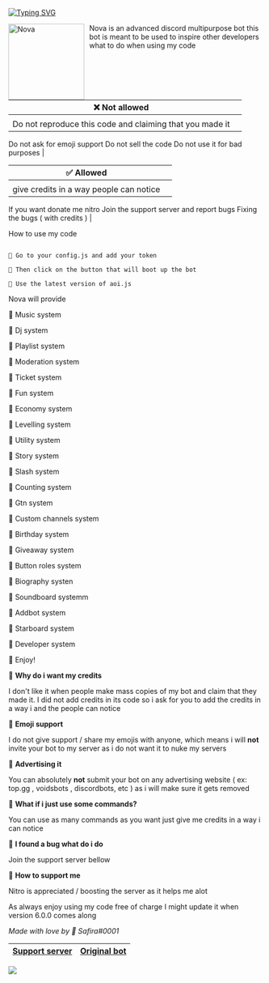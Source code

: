 [![Typing SVG](https://readme-typing-svg.herokuapp.com?color=F74B3C&lines=Introducing+Nova;The+best+discord+bot;Made+by+Safira)](https://git.io/typing-svg)





<img width="150" height="150" align="left" style="float: left; margin: 0 10px 0 0;" alt="Nova" src="https://media.discordapp.net/attachments/956657231070392322/959532741110689812/6d4863ea4d00e775d4ba3d35d2ad3211-modified.png"> 
Nova is an advanced discord multipurpose bot
this bot is meant to be used to inspire other developers
what to do when using my code





| ❌ Not allowed | |
| ----------- | ----------- |
|       |        |
| Do not reproduce this code and claiming that you made it
Do not ask for emoji support
Do not sell the code
Do not use it for bad purposes   |

| ✅ Allowed |  |
| ----------- | ----------- |
|       |        |
| give credits in a way people can notice
If you want donate me nitro 
Join the support server and report bugs
Fixing the bugs ( with credits )    | 

How to use my code 

```

🔹 Go to your config.js and add your token

🔹 Then click on the button that will boot up the bot

🔹 Use the latest version of aoi.js
```

Nova will provide

🔸 Music system

🔸 Dj system

🔸 Playlist system

🔸 Moderation system

🔸 Ticket system

🔸 Fun system

🔸 Economy system

🔸 Levelling system

🔸 Utility system

🔸 Story system

🔸 Slash system 

🔸 Counting system

🔸 Gtn system

🔸 Custom channels system

🔸 Birthday system

🔸 Giveaway system

🔸 Button roles system

🔸 Biography systen

🔸 Soundboard systemm

🔸 Addbot system

🔸 Starboard system

🔸 Developer system

🔹 Enjoy!

🔹 __Why do i want my credits__

I don't like it when people make mass copies of my bot and claim that they made it. I did not add credits in its code so i ask for you to add the credits in a way i and the people can notice

🔹 __Emoji support__

I do not give support / share my emojis with anyone, which means i will **not** invite your bot to my server as i do not want it to nuke my servers

🔹 __Advertising it__

You can absolutely **not** submit your bot on any advertising website ( ex: top.gg , voidsbots , discordbots, etc ) as i will make sure it gets removed

🔹 __What if i just use some commands?__

You can use as many commands as you want just give me credits in a way i can notice

🔹 __I found a bug what do i do__

Join the support server bellow

🔹 __How to support me__

Nitro is appreciated / boosting the server as it helps me alot

As always enjoy using my code free of charge
I might update it when version 6.0.0 comes along 

*Made with love by 🌺 Safira#0001*

|[Support server](https://discord.gg/AyCWGr4zj6)|[Original bot](https://discord.com/api/oauth2/authorize?client_id=957196693298896906&permissions=1479549643895&scope=bot%20applications.commands)
|---|---|

![](https://media.discordapp.net/attachments/956657231070392322/959532168537854092/Nova2.png)

